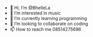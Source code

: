 - 👋 Hi, I’m @BhelleLa
- 👀 I’m interested in music
- 🌱 I’m currently learning programming
- 💞️ I’m looking to collaborate on coding
- 📫 How to reach me 08514275696

<!---
BhelleLa/BhelleLa is a ✨ special ✨ repository because its `README.md` (this file) appears on your GitHub profile.
You can click the Preview link to take a look at your changes.
--->
